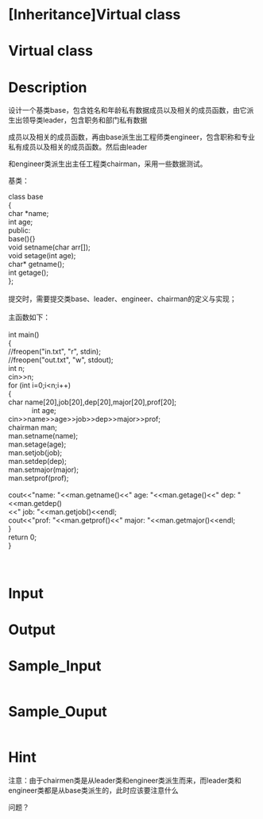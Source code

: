 # [Inheritance]Virtual class

# Virtual class

# Description
<p>设计一个基类base，包含姓名和年龄私有数据成员以及相关的成员函数，由它派生出领导类leader，包含职务和部门私有数据</p>
<p>成员以及相关的成员函数，再由base派生出工程师类engineer，包含职称和专业私有成员以及相关的成员函数。然后由leader</p>
<p>和engineer类派生出主任工程类chairman，采用一些数据测试。</p>
<p>基类：</p>
<div>class base</div>
<div>{</div>
<div>char *name;</div>
<div>int age;</div>
<div>public:</div>
<div>base(){}</div>
<div>void setname(char arr[]);</div>
<div>void setage(int age);</div>
<div>char* getname();</div>
<div>int getage();</div>
<div>};</div>
<div>&nbsp;</div>
<div>提交时，需要提交类base、leader、engineer、chairman的定义与实现；</div>
<div>&nbsp;</div>
<div>主函数如下：</div>
<div>&nbsp;</div>
<div>
<div>
<div>int main()</div>
<div>{</div>
<div>//freopen(&quot;in.txt&quot;, &quot;r&quot;, stdin);</div>
<div>//freopen(&quot;out.txt&quot;, &quot;w&quot;, stdout);</div>
<div>int n;</div>
<div>cin&gt;&gt;n;</div>
<div>for (int i=0;i&lt;n;i++)</div>
<div>{</div>
<div>char name[20],job[20],dep[20],major[20],prof[20];</div>
<div>&nbsp; &nbsp; &nbsp; &nbsp; &nbsp; &nbsp;&nbsp;int age;</div>
<div>cin&gt;&gt;name&gt;&gt;age&gt;&gt;job&gt;&gt;dep&gt;&gt;major&gt;&gt;prof;</div>
<div>chairman man;</div>
<div>man.setname(name);</div>
<div>man.setage(age);</div>
<div>man.setjob(job);</div>
<div>man.setdep(dep);</div>
<div>man.setmajor(major);</div>
<div>man.setprof(prof);</div>
<div>&nbsp;</div>
<div>cout&lt;&lt;&quot;name: &quot;&lt;&lt;man.getname()&lt;&lt;&quot; age: &quot;&lt;&lt;man.getage()&lt;&lt;&quot; dep: &quot;&lt;&lt;man.getdep()</div>
<div>&lt;&lt;&quot; job: &quot;&lt;&lt;man.getjob()&lt;&lt;endl;</div>
<div>cout&lt;&lt;&quot;prof: &quot;&lt;&lt;man.getprof()&lt;&lt;&quot; major: &quot;&lt;&lt;man.getmajor()&lt;&lt;endl;</div>
<div>}</div>
<div>return 0;</div>
<div>}</div>
</div>
</div>
<p>&nbsp;</p>

# Input


# Output


# Sample_Input
```

```

# Sample_Ouput
```

```

# Hint
<p>注意：由于chairmen类是从leader类和engineer类派生而来，而leader类和engineer类都是从base类派生的，此时应该要注意什么</p>
<p>问题？</p>

